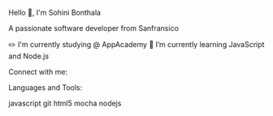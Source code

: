 
Hello 👋, I'm Sohini Bonthala

A passionate software developer from Sanfransico

✏️ I'm currently studying @ AppAcademy
🌱 I’m currently learning JavaScript and Node.js


Connect with me:

Languages and Tools:

 javascript  git  html5  mocha  nodejs 
